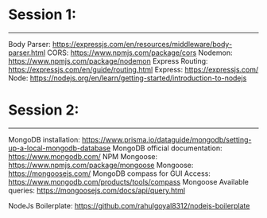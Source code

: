 # Session 1:
----------
Body Parser: https://expressjs.com/en/resources/middleware/body-parser.html
CORS: https://www.npmjs.com/package/cors
Nodemon: https://www.npmjs.com/package/nodemon
Express Routing: https://expressjs.com/en/guide/routing.html
Express: https://expressjs.com/
Node: https://nodejs.org/en/learn/getting-started/introduction-to-nodejs


# Session 2:
----------
MongoDB installation: https://www.prisma.io/dataguide/mongodb/setting-up-a-local-mongodb-database
MongoDB official documentation: https://www.mongodb.com/
NPM Mongoose: https://www.npmjs.com/package/mongoose
Mongoose: https://mongoosejs.com/
MongoDB compass for GUI Access: https://www.mongodb.com/products/tools/compass
Mongoose Available queries: https://mongoosejs.com/docs/api/query.html

NodeJs Boilerplate: https://github.com/rahulgoyal8312/nodejs-boilerplate